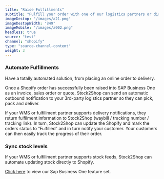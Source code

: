```yaml
---
title: "Raise Fulfillments"
subtitle: "Fulfill your order with one of our logistics partners or directly in your WMS (Warehouse Management System)."
imageDestop: "/images/a21.png"
imageDestopWidth: "849"
imageMobile: "/images/a002.png"
headless: true
source: "test"
channel: "shopify"
type: "source-channel-content"
weight: 3
---
```


### Automate Fulfillments
Have a totally automated solution, from placing an online order to delivery.

Once a Shopify order has successfully been raised into SAP Business One as an invoice, sales order or quote, Stock2Shop can send an automatic outbound notification to your 3rd-party logistics partner so they can pick, pack and deliver.

If your WMS or fulfillment partner supports delivery notifications, they return fulfilment information to Stock2Shop (waybill / tracking number / tracking link).
In turn, Stock2Shop can update the Shopify and mark the orders status to “Fulfilled” and in turn notify your customer.
Your customers can then easily track the progress of their order.

### Sync stock levels

If your WMS or fulfillment partner supports stock feeds, Stock2Shop can automate updating stock directly to Shopify.

[Click here](/help "Sap One Features") to view our Sap Business One feature set.
